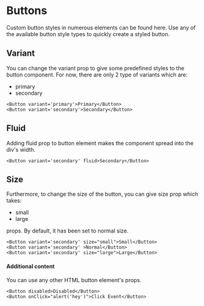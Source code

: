 # Buttons
Custom button styles in numerous elements can be found here. Use any of the available button style types to quickly create a styled button. 

## Variant
You can change the variant prop to give some predefined styles to the button component. For now, there are only 2 type of variants which are:
- primary
- secondary
```
<Button variant='primary'>Primary</Button>
<Button variant='secondary'>Secondary</Button>
``` 

## Fluid
Adding fluid prop to button element makes the component spread into the div's width.

```
<Button variant='secondary' fluid>Secondary</Button>
```

## Size
Furthermore, to change the size of the button, you can give size prop which takes:
- small
- large

props. By default, it has been set to normal size.

```
<Button variant='secondary' size="small">Small</Button>
<Button variant='secondary' >Normal</Button>
<Button variant='secondary' size="large">Large</Button>
```

#### Additional content
You can use any other HTML button element's props.
```
<Button disabled>Disabled</Button>
<Button onClick="alert('hey')">Click Event</Button>
```
